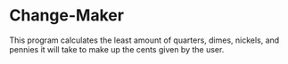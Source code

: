 # Change-Maker

This program calculates the least amount of quarters, dimes, nickels, and pennies it will take to make up the cents given by the user.
